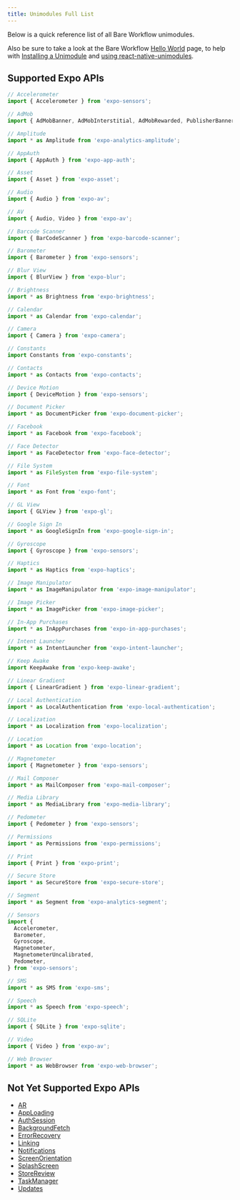 ```yaml
---
title: Unimodules Full List
---
```


Below is a quick reference list of all Bare Workflow unimodules.

Also be sure to take a look at the Bare Workflow [Hello World](../hello-world/) page, to help with [Installing a Unimodule](../hello-world/#install-a-unimodule) and [using react-native-unimodules](../hello-world/#using-unimodulescore).

## Supported Expo APIs

```js
// Accelerometer
import { Accelerometer } from 'expo-sensors';

// AdMob
import { AdMobBanner, AdMobInterstitial, AdMobRewarded, PublisherBanner } from 'expo-ads-admob';

// Amplitude
import * as Amplitude from 'expo-analytics-amplitude';

// AppAuth
import { AppAuth } from 'expo-app-auth';

// Asset
import { Asset } from 'expo-asset';

// Audio
import { Audio } from 'expo-av';

// AV
import { Audio, Video } from 'expo-av';

// Barcode Scanner
import { BarCodeScanner } from 'expo-barcode-scanner';

// Barometer
import { Barometer } from 'expo-sensors';

// Blur View
import { BlurView } from 'expo-blur';

// Brightness
import * as Brightness from 'expo-brightness';

// Calendar
import * as Calendar from 'expo-calendar';

// Camera
import { Camera } from 'expo-camera';

// Constants
import Constants from 'expo-constants';

// Contacts
import * as Contacts from 'expo-contacts';

// Device Motion
import { DeviceMotion } from 'expo-sensors';

// Document Picker
import * as DocumentPicker from 'expo-document-picker';

// Facebook
import * as Facebook from 'expo-facebook';

// Face Detector
import * as FaceDetector from 'expo-face-detector';

// File System
import * as FileSystem from 'expo-file-system';

// Font
import * as Font from 'expo-font';

// GL View
import { GLView } from 'expo-gl';

// Google Sign In
import * as GoogleSignIn from 'expo-google-sign-in';

// Gyroscope
import { Gyroscope } from 'expo-sensors';

// Haptics
import * as Haptics from 'expo-haptics';

// Image Manipulator
import * as ImageManipulator from 'expo-image-manipulator';

// Image Picker
import * as ImagePicker from 'expo-image-picker';

// In-App Purchases
import * as InAppPurchases from 'expo-in-app-purchases';

// Intent Launcher
import * as IntentLauncher from 'expo-intent-launcher';

// Keep Awake
import KeepAwake from 'expo-keep-awake';

// Linear Gradient
import { LinearGradient } from 'expo-linear-gradient';

// Local Authentication
import * as LocalAuthentication from 'expo-local-authentication';

// Localization
import * as Localization from 'expo-localization';

// Location
import * as Location from 'expo-location';

// Magnetometer
import { Magnetometer } from 'expo-sensors';

// Mail Composer
import * as MailComposer from 'expo-mail-composer';

// Media Library
import * as MediaLibrary from 'expo-media-library';

// Pedometer
import { Pedometer } from 'expo-sensors';

// Permissions
import * as Permissions from 'expo-permissions';

// Print
import { Print } from 'expo-print';

// Secure Store
import * as SecureStore from 'expo-secure-store';

// Segment
import * as Segment from 'expo-analytics-segment';

// Sensors
import {
  Accelerometer,
  Barometer,
  Gyroscope,
  Magnetometer,
  MagnetometerUncalibrated,
  Pedometer,
} from 'expo-sensors';

// SMS
import * as SMS from 'expo-sms';

// Speech
import * as Speech from 'expo-speech';

// SQLite
import { SQLite } from 'expo-sqlite';

// Video
import { Video } from 'expo-av';

// Web Browser
import * as WebBrowser from 'expo-web-browser';
```

## Not Yet Supported Expo APIs

- [AR](../../sdk/AR/)
- [AppLoading](../../sdk/app-loading/)
- [AuthSession](../../sdk/auth-session/)
- [BackgroundFetch](../../sdk/background-fetch/)
- [ErrorRecovery](../../sdk/error-recovery/)
- [Linking](../../sdk/linking/)
- [Notifications](../../sdk/notifications/)
- [ScreenOrientation](../../sdk/screen-orientation/)
- [SplashScreen](../../sdk/splash-screen/)
- [StoreReview](../../sdk/storereview/)
- [TaskManager](../../sdk/task-manager/)
- [Updates](../../sdk/updates/)
